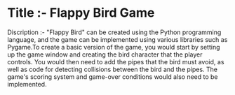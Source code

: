 # Title :- Flappy Bird Game
Discription :- "Flappy Bird" can be created using the Python programming language, and the game can be implemented using various libraries such as Pygame.To create a basic version of the game, you would start by setting up the game window and creating the bird character that the player controls. You would then need to add the pipes that the bird must avoid, as well as code for detecting collisions between the bird and the pipes. The game's scoring system and game-over conditions would also need to be implemented.
